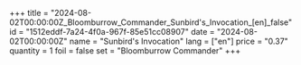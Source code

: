 +++
title = "2024-08-02T00:00:00Z_Bloomburrow_Commander_Sunbird's_Invocation_[en]_false"
id = "1512eddf-7a24-4f0a-967f-85e51cc08907"
date = "2024-08-02T00:00:00Z"
name = "Sunbird's Invocation"
lang = ["en"]
price = "0.37"
quantity = 1
foil = false
set = "Bloomburrow Commander"
+++
